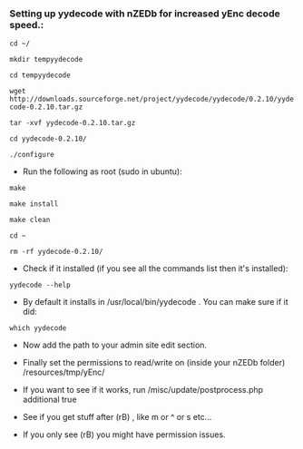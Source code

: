 ### Setting up yydecode with nZEDb for increased yEnc decode speed.:

`cd ~/`

`mkdir tempyydecode`

`cd tempyydecode`

`wget http://downloads.sourceforge.net/project/yydecode/yydecode/0.2.10/yydecode-0.2.10.tar.gz`

`tar -xvf yydecode-0.2.10.tar.gz`

`cd yydecode-0.2.10/`

`./configure`

* Run the following as root (sudo in ubuntu):

`make`

`make install`

`make clean`

`cd ~`

`rm -rf yydecode-0.2.10/`

* Check if it installed (if you see all the commands list then it's installed):

`yydecode --help`

* By default it installs in /usr/local/bin/yydecode . You can make sure if it did:

`which yydecode`

* Now add the path to your admin site edit section.

* Finally set the permissions to read/write on (inside your nZEDb folder) /resources/tmp/yEnc/

* If you want to see if it works, run /misc/update/postprocess.php additional true

* See if you get stuff after (rB) , like m or ^ or s etc...

* If you only see (rB) you might have permission issues.